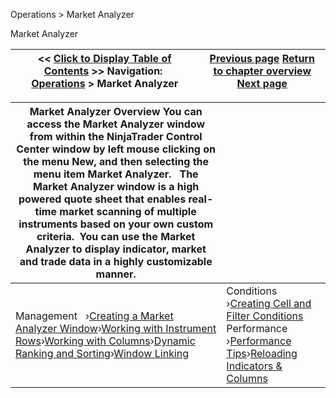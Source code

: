 ﻿


Operations \> Market Analyzer






















Market Analyzer







| \<\< [Click to Display Table of Contents](market_analyzer.md) \>\> **Navigation:**     [Operations](operations-1.md) \> Market Analyzer | [Previous page](levelii_windowlinking-1.md) [Return to chapter overview](operations-1.md) [Next page](creating_a_market_analyzer_win-1.md) |
| --- | --- |













| Market Analyzer Overview You can access the Market Analyzer window from within the NinjaTrader Control Center window by left mouse clicking on the menu New, and then selecting the menu item Market Analyzer.   The Market Analyzer window is a high powered quote sheet that enables real\-time market scanning of multiple instruments based on your own custom criteria.  You can use the Market Analyzer to display indicator, market and trade data in a highly customizable manner. | |
| --- | --- |
| Management   ›[Creating a Market Analyzer Window](creating_a_market_analyzer_win-1.md)›[Working with Instrument Rows](working_with_instrument_rows-1.md)›[Working with Columns](working_with_columns-1.md)›[Dynamic Ranking and Sorting](dynamic_ranking_and_sorting-1.md)›[Window Linking](marketanalzyer_window_linking-1.md) | Conditions   ›[Creating Cell and Filter Conditions](creating_cell_and_filter_condi-1.md)  Performance   ›[Performance Tips](performance_tips-1.md)›[Reloading Indicators \& Columns](reloading_indicators__columns-1.md) |









